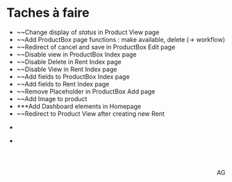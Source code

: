 # Taches à faire

- ~~Change display of *status* in Product View page
- ~~Add ProductBox page functions : make available, delete (-> workflow)
- ~~Redirect of cancel and save in ProductBox Edit page
- ~~Disable view in ProductBox Index page
- ~~Disable Delete in Rent Index page
- ~~Disable View in Rent Index page
- ~~Add fields to ProductBox Index page
- ~~Add fields to Rent Index page
- ~~Remove Placeholder in ProductBox Add page
- ~~Add Image to product
- ***Add Dashboard elements in Homepage
- ~~Redirect to Product  View after creating new Rent
- ~~~Add all pages for Customer
- ~~~messenger / modification fiche produit dans wordpress





<div style="text-align:end">AG</div>